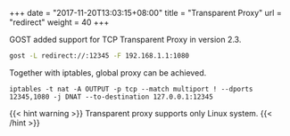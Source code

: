 +++
date = "2017-11-20T13:03:15+08:00"
title = "Transparent Proxy"
url = "redirect"
weight = 40
+++

GOST added support for TCP Transparent Proxy in version 2.3.

```bash
gost -L redirect://:12345 -F 192.168.1.1:1080
```

Together with iptables, global proxy can be achieved.

```
iptables -t nat -A OUTPUT -p tcp --match multiport ! --dports 12345,1080 -j DNAT --to-destination 127.0.0.1:12345
```

{{< hint warning >}}
Transparent proxy supports only Linux system.
{{< /hint >}}

